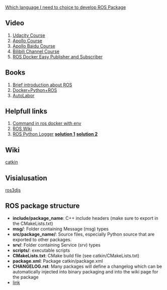 [Which language I need to choice to develop ROS Package](https://roboticsbackend.com/python-vs-cpp-with-ros/)
## Video
1. [Udacity Course](https://learn.udacity.com/courses/ud0419/lessons/)
2. [Apollo Course](https://github.com/ApolloAuto/apollo)
3. [Apollo Baidu Course](https://apollo.baidu.com/community/course/outline/)
4. [Bilibili Channel Course](https://www.bilibili.com/video/BV1mJ411R7Ni/?share_source=copy_web)
5. [ROS Docker Easy Publisher and Subscriber](https://www.youtube.com/watch?v=IDGtmcydio0)

## Books
1. [Brief introduction about ROS](http://docs.voltbro.ru/starting-ros/messaging/message.html)
2. [Docker+Python+ROS](https://github.com/ginomempin/sample-dockerized-ros2-node)
3. [AutoLabor](http://www.autolabor.com.cn)

## Helpfull links
1. [Command in ros docker with env](https://stackoverflow.com/questions/55941916/unable-to-execute-catkin-commands-using-run-in-dockerfile) 
2. [ROS Wiki](http://wiki.ros.org/)
3. [ROS Python Logger](https://github.com/ros/ros_comm/issues/1384)  **[solution 1](https://gist.github.com/nzjrs/8712011)** **[solution 2](https://docs.python-guide.org/writing/logging/)**

## Wiki
[catkin](http://wiki.ros.org/catkin/commands)

## Visialusation
[ros3djs](https://github.com/deltaautonomy/delta_viz)
## ROS package structure
- **include/package_name**: C++ include headers (make sure to export in the CMakeLists.txt)
- **msg/**: Folder containing Message (msg) types
- **src/package_name/**: Source files, especially Python source that are exported to other packages.
- **srv/**: Folder containing Service (srv) types
- **scripts/**: executable scripts
- **CMakeLists.txt**: CMake build file (see catkin/CMakeLists.txt)
- **package.xml**: Package catkin/package.xml
- **CHANGELOG.rst**: Many packages will define a changelog which can be automatically injected into binary packaging and into the wiki page for the package 
- [link](http://wiki.ros.org/Packages)
